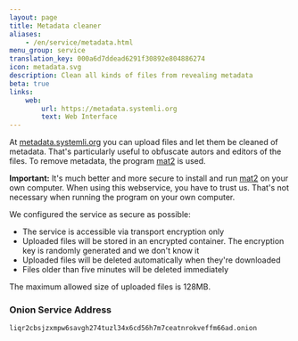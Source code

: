 ```yaml
---
layout: page
title: Metadata cleaner
aliases:
    - /en/service/metadata.html
menu_group: service
translation_key: 000a6d7ddead6291f30892e804886274
icon: metadata.svg
description: Clean all kinds of files from revealing metadata
beta: true
links:
    web:
        url: https://metadata.systemli.org
        text: Web Interface
---
```

At [metadata.systemli.org](https://metadata.systemli.org) you can upload files and let them be cleaned of metadata. That's particularly useful to obfuscate autors and editors of the files. To remove metadata, the program [mat2](https://0xacab.org/jvoisin/mat2) is used.

**Important:** It's much better and more secure to install and run [mat2](https://0xacab.org/jvoisin/mat2) on your own computer. When using this webservice, you have to trust us. That's not necessary when running the program on your own computer.

We configured the service as secure as possible:

* The service is accessible via transport encryption only
* Uploaded files will be stored in an encrypted container. The encryption key is randomly generated and we don't know it
* Uploaded files will be deleted automatically when they're downloaded
* Files older than five minutes will be deleted immediately

The maximum allowed size of uploaded files is 128MB.

### Onion Service Address

```
liqr2cbsjzxmpw6savgh274tuzl34x6cd56h7m7ceatnrokveffm66ad.onion
```
